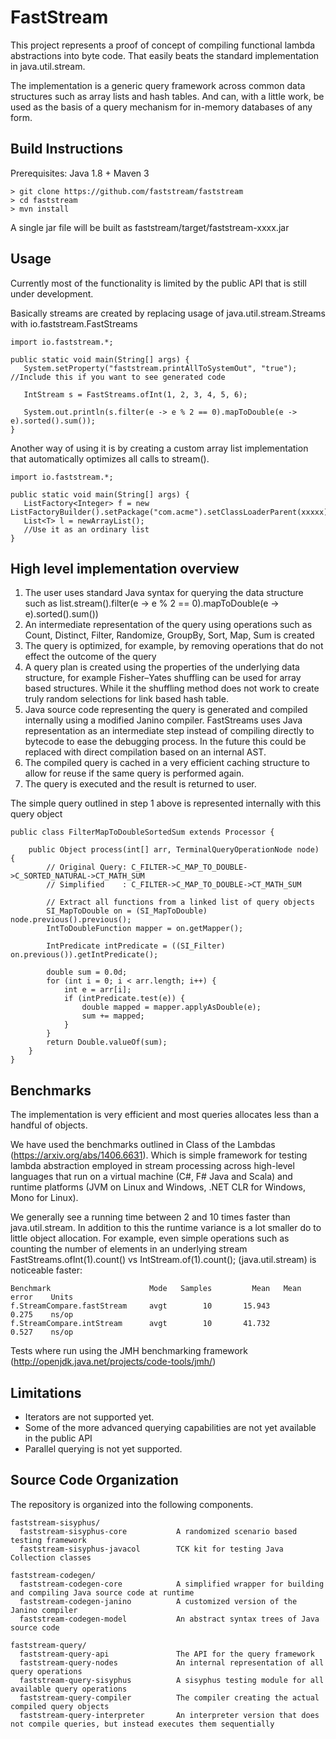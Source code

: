 # FastStream

This project represents a proof of concept of compiling functional lambda abstractions into byte code.
That easily beats the standard implementation in java.util.stream.

The implementation is a generic query framework across common data structures such as array lists and hash tables.
And can, with a little work, be used as the basis of a query mechanism for in-memory databases of any form.  


Build Instructions
-------------------------------------------------------------------------------
Prerequisites: Java 1.8 + Maven 3
~~~~
> git clone https://github.com/faststream/faststream
> cd faststream
> mvn install
~~~~
A single jar file will be built as faststream/target/faststream-xxxx.jar


Usage
-------------------------------------------------------------------------------
Currently most of the functionality is limited by the public API that is still under development.

Basically streams are created by replacing usage of java.util.stream.Streams with io.faststream.FastStreams
~~~~
import io.faststream.*;

public static void main(String[] args) {
   System.setProperty("faststream.printAllToSystemOut", "true"); //Include this if you want to see generated code

   IntStream s = FastStreams.ofInt(1, 2, 3, 4, 5, 6);

   System.out.println(s.filter(e -> e % 2 == 0).mapToDouble(e -> e).sorted().sum());
}
~~~~

Another way of using it is by creating a custom array list implementation that automatically optimizes all calls to stream().
~~~~
import io.faststream.*;

public static void main(String[] args) {
   ListFactory<Integer> f = new ListFactoryBuilder().setPackage("com.acme").setClassLoaderParent(xxxxx).build();
   List<T> l = newArrayList();
   //Use it as an ordinary list    
}
~~~~


High level implementation overview
-------------------------------------------------------------------------------
1) The user uses standard Java syntax for querying the data structure such as list.stream().filter(e -> e % 2 == 0).mapToDouble(e -> e).sorted().sum())
2) An intermediate representation of the query using operations such as Count, Distinct, Filter, Randomize, GroupBy, Sort, Map, Sum is created
3) The query is optimized, for example, by removing operations that do not effect the outcome of the query
4) A query plan is created using the properties of the underlying data structure, for example Fisher–Yates shuffling can be used for array based structures.
   While it the shuffling method does not work to create truly random selections for link based hash table.
5) Java source code representing the query is generated and compiled internally using a modified Janino compiler. FastStreams uses Java representation as 
   an intermediate step instead of compiling directly to bytecode to ease the debugging process. In the future this could be replaced with direct compilation 
   based on an internal AST.
6) The compiled query is cached in a very efficient caching structure to allow for reuse if the same query is performed again.
7) The query is executed and the result is returned to user.

The simple query outlined in step 1 above is represented internally with this query object
~~~~
public class FilterMapToDoubleSortedSum extends Processor {

    public Object process(int[] arr, TerminalQueryOperationNode node) {
        // Original Query: C_FILTER->C_MAP_TO_DOUBLE->C_SORTED_NATURAL->CT_MATH_SUM
        // Simplified    : C_FILTER->C_MAP_TO_DOUBLE->CT_MATH_SUM
        
        // Extract all functions from a linked list of query objects
        SI_MapToDouble on = (SI_MapToDouble) node.previous().previous();
        IntToDoubleFunction mapper = on.getMapper();
        
        IntPredicate intPredicate = ((SI_Filter) on.previous()).getIntPredicate();
        
        double sum = 0.0d;
        for (int i = 0; i < arr.length; i++) {
            int e = arr[i];
            if (intPredicate.test(e)) {
                double mapped = mapper.applyAsDouble(e);
                sum += mapped;
            }
        }
        return Double.valueOf(sum);
    }
}
~~~~


Benchmarks
-------------------------------------------------------------------------------
The implementation is very efficient and most queries allocates less than a handful of objects. 

We have used the benchmarks outlined in Class of the Lambdas (https://arxiv.org/abs/1406.6631).
Which is simple framework for testing lambda abstraction employed in stream processing across 
high-level languages that run on a virtual machine (C#, F# Java and Scala) and runtime platforms 
(JVM on Linux and Windows, .NET CLR for Windows, Mono for Linux).

We generally see a running time between 2 and 10 times faster than java.util.stream.
In addition to this the runtime variance is a lot smaller do to little object allocation.
For example, even simple operations such as counting the number of elements in an underlying stream
FastStreams.ofInt(1).count() vs IntStream.of(1).count(); (java.util.stream) is noticeable faster:

~~~~
Benchmark                      Mode   Samples         Mean   Mean error    Units
f.StreamCompare.fastStream     avgt        10       15.943        0.275    ns/op
f.StreamCompare.intStream      avgt        10       41.732        0.527    ns/op
~~~~

Tests where run using the JMH benchmarking framework (http://openjdk.java.net/projects/code-tools/jmh/)


Limitations
-------------------------------------------------------------------------------
  * Iterators are not supported yet.
  * Some of the more advanced querying capabilities are not yet available in the public API
  * Parallel querying is not yet supported.


Source Code Organization
-------------------------------------------------------------------------------
The repository is organized into the following components.
~~~~
faststream-sisyphus/
  faststream-sisyphus-core           A randomized scenario based testing framework
  faststream-sisyphus-javacol        TCK kit for testing Java Collection classes

faststream-codegen/
  faststream-codegen-core            A simplified wrapper for building and compiling Java source code at runtime
  faststream-codegen-janino          A customized version of the Janino compiler
  faststream-codegen-model           An abstract syntax trees of Java source code

faststream-query/
  faststream-query-api               The API for the query framework
  faststream-query-nodes             An internal representation of all query operations
  faststream-query-sisyphus          A sisyphus testing module for all available query operations 
  faststream-query-compiler          The compiler creating the actual compiled query objects
  faststream-query-interpreter       An interpreter version that does not compile queries, but instead executes them sequentially
~~~~
